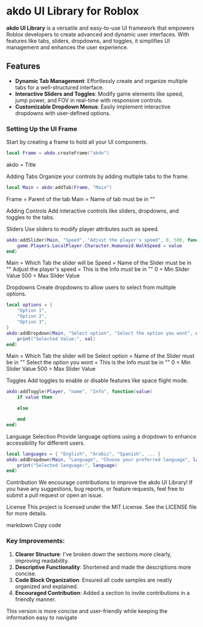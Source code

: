 # akdo UI Library for Roblox

**akdo UI Library** is a versatile and easy-to-use UI framework that empowers Roblox developers to create advanced and dynamic user interfaces. With features like tabs, sliders, dropdowns, and toggles, it simplifies UI management and enhances the user experience.

## Features

- **Dynamic Tab Management**: Effortlessly create and organize multiple tabs for a well-structured interface.
- **Interactive Sliders and Toggles**: Modify game elements like speed, jump power, and FOV in real-time with responsive controls.
- **Customizable Dropdown Menus**: Easily implement interactive dropdowns with user-defined options.

### Setting Up the UI Frame

Start by creating a frame to hold all your UI components.

```lua
local Frame = akdo.createFrame("akdo")
```
akdo = Title

Adding Tabs
Organize your controls by adding multiple tabs to the frame.

```lua
local Main = akdo:addTab(Frame, "Main")
```
Frame = Parent of the tab
Main = Name of tab must be in ""

Adding Controls
Add interactive controls like sliders, dropdowns, and toggles to the tabs.

Sliders
Use sliders to modify player attributes such as speed.

```lua
akdo:addSlider(Main, "Speed", "Adjust the player's speed", 0, 500, function(value)
    game.Players.LocalPlayer.Character.Humanoid.WalkSpeed = value
end)
```
Main = Which Tab the slider will be
Speed = Name of the Slider must be in ""
Adjust the player's speed = This is the Info must be in ""
0 = Min Slider Value
500 = Max Slider Value

Dropdowns
Create dropdowns to allow users to select from multiple options.

```lua
local options = {
    "Option 1",
    "Option 2",
    "Option 3",
}
akdo:addDropdown(Main, "Select option", "Select the option you wont", options, 2, function(val)
    print("Selected Value:", val)
end)
```
Main = Which Tab the slider will be
Select option = Name of the Slider must be in ""
Select the option you wont = This is the Info must be in ""
0 = Min Slider Value
500 = Max Slider Value

Toggles
Add toggles to enable or disable features like space flight mode.

```lua
akdo:addToggle(Player, "name", "Info", function(value)
    if value then

    else

    end
end)
```
Language Selection
Provide language options using a dropdown to enhance accessibility for different users.

```lua
local languages = { "English", "Arabic", "Spanish", ... }
akdo:addDropdown(Main, "Language", "Choose your preferred language", languages, 4, function(_, language)
    print("Selected language:", language)
end)
```
Contribution
We encourage contributions to improve the akdo UI Library! If you have any suggestions, bug reports, or feature requests, feel free to submit a pull request or open an issue.

License
This project is licensed under the MIT License. See the LICENSE file for more details.

markdown
Copy code

### Key Improvements:
1. **Clearer Structure**: I've broken down the sections more clearly, improving readability.
2. **Descriptive Functionality**: Shortened and made the descriptions more concise.
3. **Code Block Organization**: Ensured all code samples are neatly organized and explained.
4. **Encouraged Contribution**: Added a section to invite contributions in a friendly manner.

This version is more concise and user-friendly while keeping the information easy to navigate
